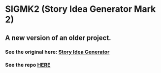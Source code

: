 # SIGMK2 (Story Idea Generator Mark 2)

## A new version of an older project.

### See the original here: [Story Idea Generator](https://holgermueller.github.io/story-idea-generator/)

### See the repo [HERE](https://github.com/Holgermueller/story-idea-generator)

